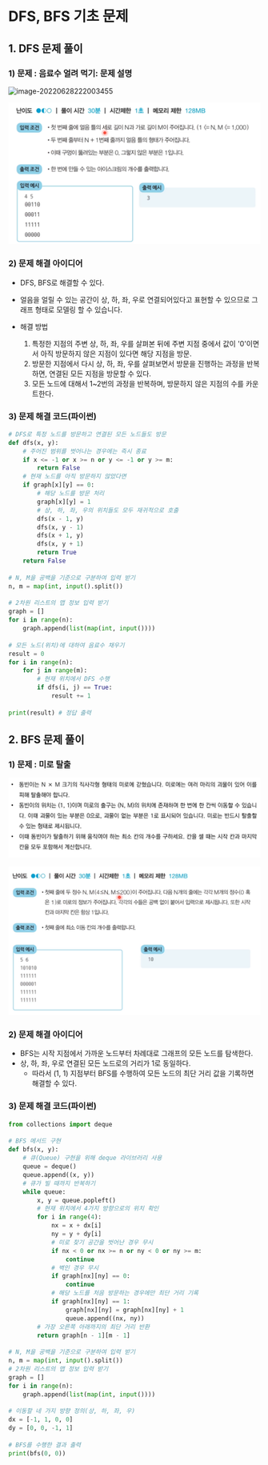 # DFS, BFS 기초 문제



## 1. DFS 문제 풀이



### 1) 문제 : 음료수 얼려 먹기: 문제 설명

![image-20220628222003455](C:\Users\USER\AppData\Roaming\Typora\typora-user-images\image-20220628222003455.png)

![image-20220628222147187](DFS_BFS_Problem.assets/image-20220628222147187.png)



### 2) 문제 해결 아이디어

- DFS, BFS로 해결할 수 있다.
- 얼음을 얼릴 수 있는 공간이 상, 하, 좌, 우로 연결되어있다고 표현할 수 있으므로 그래프 형태로 모델링 할 수 있습니다.

- 해결 방법
  1. 특정한 지점의 주변 상, 하, 좌, 우를 살펴본 뒤에 주변 지점 중에서 값이 '0'이면서 아직 방문하지 않은 지점이 있다면 해당 지점을 방문.
  2. 방문한 지점에서 다시 상, 하, 좌, 우를 살펴보면서 방문을 진행하는 과정을 반복하면, 연결된 모든 지점을 방문할 수 있다.
  3. 모든 노드에 대해서 1~2번의 과정을 반복하며, 방문하지 않은 지점의 수를 카운트한다.



### 3) 문제 해결 코드(파이썬)

```python
# DFS로 특정 노드를 방문하고 연결된 모든 노드들도 방문
def dfs(x, y):
    # 주어진 범위를 벗어나는 경우에는 즉시 종료
    if x <= -1 or x >= n or y <= -1 or y >= m:
        return False
    # 현재 노드를 아직 방문하지 않았다면
    if graph[x][y] == 0:
        # 해당 노드를 방문 처리
        graph[x][y] = 1
        # 상, 하, 좌, 우의 위치들도 모두 재귀적으로 호출
        dfs(x - 1, y)
        dfs(x, y - 1)
        dfs(x + 1, y)
        dfs(x, y + 1)
        return True
    return False

# N, M을 공백을 기준으로 구분하여 입력 받기
n, m = map(int, input().split())

# 2차원 리스트의 맵 정보 입력 받기
graph = []
for i in range(n):
    graph.append(list(map(int, input())))

# 모든 노드(위치)에 대하여 음료수 채우기
result = 0
for i in range(n):
    for j in range(m):
        # 현재 위치에서 DFS 수행
        if dfs(i, j) == True:
            result += 1

print(result) # 정답 출력
```



## 2. BFS 문제 풀이



### 1) 문제 : 미로 탈출

![image-20220628223250119](DFS_BFS_Problem.assets/image-20220628223250119.png)

![image-20220628223342336](DFS_BFS_Problem.assets/image-20220628223342336.png)



### 2) 문제 해결 아이디어

- BFS는 시작 지점에서 가까운 노드부터 차례대로 그래프의 모든 노드를 탐색한다.
- 상, 하, 좌, 우로 연결된 모든 노드로의 거리가 1로 동일하다.
  - 따라서 (1, 1) 지점부터 BFS를 수행하여 모든 노드의 최단 거리 값을 기록하면 해결할 수 있다.



### 3) 문제 해결 코드(파이썬)

```python
from collections import deque

# BFS 메서드 구현
def bfs(x, y):
    # 큐(Queue) 구현을 위해 deque 라이브러리 사용
    queue = deque()
    queue.append((x, y))
    # 큐가 빌 때까지 반복하기
    while queue:
        x, y = queue.popleft()
        # 현재 위치에서 4가지 방향으로의 위치 확인
        for i in range(4):
            nx = x + dx[i]
            ny = y + dy[i]
            # 미로 찾기 공간을 벗어난 경우 무시
            if nx < 0 or nx >= n or ny < 0 or ny >= m:
                continue
            # 벽인 경우 무시
            if graph[nx][ny] == 0:
                continue
            # 해당 노드를 처음 방문하는 경우에만 최단 거리 기록
            if graph[nx][ny] == 1:
                graph[nx][ny] = graph[nx][ny] + 1
                queue.append((nx, ny))
        # 가장 오른쪽 아래까지의 최단 거리 반환
        return graph[n - 1][m - 1]

# N, M을 공백을 기준으로 구분하여 입력 받기
n, m = map(int, input().split())
# 2차원 리스트의 맵 정보 입력 받기
graph = []
for i in range(n):
    graph.append(list(map(int, input())))

# 이동할 네 가지 방향 정의(상, 하, 좌, 우)
dx = [-1, 1, 0, 0]
dy = [0, 0, -1, 1]

# BFS를 수행한 결과 출력
print(bfs(0, 0))
```

